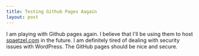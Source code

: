 ```yaml
---
title: Testing Github Pages Aagain
layout: post
---
```


I am playing with Github pages again. I believe that I'll be using them to host [spaetzel.com](http://spaetzel.com)
in the future. I am definitely tired of dealing with security issues with
WordPress. The GitHub pages should be nice and secure. 